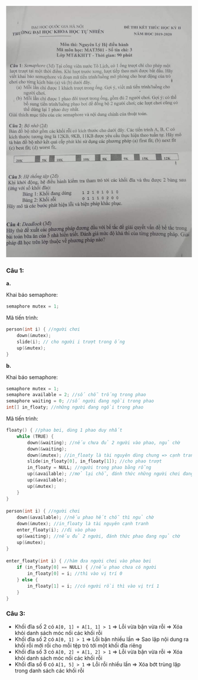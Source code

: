 ![](de2.jpg)


### Câu 1:

**a.** 

Khai báo semaphore:

```c
semaphore mutex = 1;
```

Mã tiến trình:

```c
person(int i) { //người chơi
	down(&mutex);
	slide(i); // cho người i trượt trong ống
	up(&mutex);
}
```

**b.**

Khai báo semaphore:

```c
semaphore mutex = 1;
semaphore available = 2; //số chỗ trống trong phao
semaphore waiting = 0; //số người đang ngồi trong phao
int[] in_floaty; //những người đang ngồi trong phao
```

Mã tiến trình:

```c
floaty() { //phao bơi, dùng 1 phao duy nhất
	while (TRUE) {
		down(&waiting); //nếu chưa đủ 2 người vào phao, ngủ chờ
		down(&waiting);
		down(&mutex); //in_floaty là tài nguyên dùng chung => cạnh tranh
		slide(in_floaty[0], in_floaty[1]); //cho phao trượt
		in_floaty = NULL; //người trong phao bằng rỗng
		up(&available); //mở lại chỗ, đánh thức những người chơi đang ngủ chờ
		up(&available);
		up(&mutex);
	}
}

person(int i) { //người chơi
	down(&available); //nếu phao hết chỗ thì ngủ chờ
	down(&mutex); //in_floaty là tài nguyên cạnh tranh
	enter_floaty(i); //đi vào phao
	up(&waiting); //nếu đủ 2 người, đánh thức phao đang ngủ chờ
	up(&mutex);
}

enter_floaty(int i) { //hàm đưa người chơi vào phao bơi
	if (in_floaty[0] == NULL) { //nếu phao chưa có người
		in_floaty[0] = i; //thì vào vị trí 0
	} else {
		in_floaty[1] = i; //có người rồi thì vào vị trí 1
	}
}
```

### Câu 3:
- Khối đĩa số 2 có `A[0, 1] + A[1, 1] > 1` => Lỗi vừa bận vừa rỗi => Xóa khỏi danh sách móc nối các khối rỗi
- Khối đĩa số 2 có `A[0, 1] > 1` => Lỗi bận nhiều lần => Sao lặp nội dung ra khối rỗi mới rồi cho mỗi tệp trỏ tới một khối đĩa riêng
- Khối đĩa số 3 có `A[0, 2] + A[1, 2] > 1` => Lỗi vừa bận vừa rỗi => Xóa khỏi danh sách móc nối các khối rỗi
- Khối đĩa số 6 có `A[1, 5] > 1` => Lỗi rỗi nhiều lần => Xóa bớt trùng lặp trong danh sách các khối rỗi